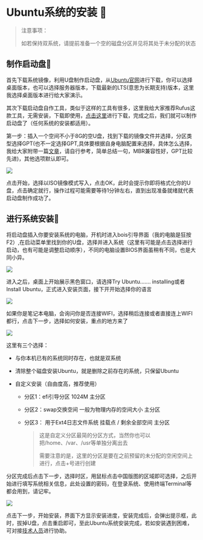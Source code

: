 # Ubuntu系统的安装 :tada:

> 注意事项：
>
> 如若保持双系统，请提前准备一个空的磁盘分区并见将其处于未分配的状态

## 制作启动盘:gem:

首先下载系统镜像，利用U盘制作启动盘，从[Ubuntu官网](https://cn.ubuntu.com/)进行下载，你可以选择桌面版本，也可以选择服务器版本，下载最新的LTS(意思为长期支持)版本，这里我选择桌面版本进行给大家演示。

其次下载启动盘自作工具，类似于这样的工具有很多，这里我给大家推荐Rufus这款工具，无需安装，下载即使用，[点击这里](https://github.com/pbatard/rufus/releases/download/v3.22/rufus-3.22.exe)进行下载，完成之后，我们就可以制作启动盘了（任何系统的安装都适用）。

第一步：插入一个空间不小于8G的空U盘，找到下载的镜像文件并选择，分区类型选择GPT(也不一定选择GPT,具体要根据自身电脑配置来选择，具体怎么选择，我给大家附带一篇[文章](https://www.luyouqi.com/shezhi/29593.html)，请自行参考，简单总结一句，MBR兼容性好，GPT比较先进)，其他选项默认即可。

![](/images/ubuntu/ubuntu1.png)

点击开始，选择以ISO镜像模式写入，点击OK，此时会提示你即将格式化你的U盘，点击确定就行，操作过程可能需要等待1分钟左右，直到出现准备就绪就代表启动盘制作成功了。

## 进行系统安装:gem:

将启动盘插入你要安装系统的电脑，开机时进入bois引导界面（我的电脑是狂按F2）,在启动菜单里找到你的U盘，选择并进入系统（这里有可能是点击选择进行启动，也有可能是调整启动顺序），不同的电脑设置BIOS界面虽稍有不同，也是大同小异。

![](/images/ubuntu/ubuntu2.png)

进入之后，桌面上开始展示黑色窗口，请选择Try Ubuntu....... installing或者 Install Ubuntu，正式进入安装页面，接下开开始选择你的语言

![](/images/ubuntu/ubuntu3.png)

如果你是笔记本电脑，会询问你是否连接WIFI，选择稍后连接或者直接连上WIFI都行，点击下一步，选择如何安装，重点的地方来了

![](/images/ubuntu/ubuntu4.png)

这里有三个选择：

- 与你本机已有的系统同时存在，也就是双系统

- 清除整个磁盘安装Ubuntu，就是删除之前存在的系统，只保留Ubuntu

- 自定义安装（自由度高，推荐使用） 

  - 分区1：efi引导分区 1024M    主分区

  - 分区2：swap交换空间   一般为物理内存的空间大小     主分区

  - 分区3： 用于Ext4日志文件系统    挂载点 /     剩余全部空间      主分区     

    > 这是自定义分区最简的分区方式，当然你也可以把/home、/var、/usr等单独分离出去
    >
    > 需要注意的是，这里的分区是要在之前预留的未分配的空闲空间上进行，点击+号进行创建

分区完成后点击下一步，选择时区，用鼠标点击中国版图的区域即可选择，之后开始进行填写系统相关信息，此处设置的密码，在登录系统、使用终端Terminal等都会用到，请记牢。

![](/images/ubuntu/ubuntu5.png)

点击下一步，开始安装，界面下方显示安装进度，安装完成后，会弹出提示框，此时，拔掉U盘，点击重启即可，至此Ubuntu系统安装完成，若如安装遇到困难，可对接[技术人员](https://work.weixin.qq.com/kfid/kfc8c0fd9b49c1f38b8)进行协助。